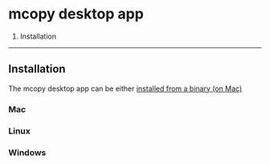 # mcopy desktop app

1. Installation

------

## Installation

The mcopy desktop app can be either [installed from a binary (on Mac)](https://github.com/sixteenmillimeter/mcopy/releases/tag/1.0.0)

### Mac

### Linux

### Windows
